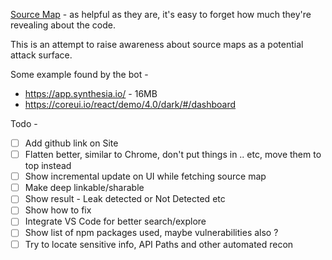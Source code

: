 [Source Map](https://www.html5rocks.com/en/tutorials/developertools/sourcemaps/) - as helpful as they are, it's easy to forget how much they're revealing about the code.

This is an attempt to raise awareness about source maps as a potential attack surface.

Some example found by the bot - 
- https://app.synthesia.io/ - 16MB
- https://coreui.io/react/demo/4.0/dark/#/dashboard

Todo - 
- [ ] Add github link on Site
- [ ] Flatten better, similar to Chrome, don't put things in .. etc, move them to top instead
- [ ] Show incremental update on UI while fetching source map
- [ ] Make deep linkable/sharable
- [ ] Show result - Leak detected or Not Detected etc
- [ ] Show how to fix
- [ ] Integrate VS Code for better search/explore
- [ ] Show list of npm packages used, maybe vulnerabilities also ?
- [ ] Try to locate sensitive info, API Paths and other automated recon
